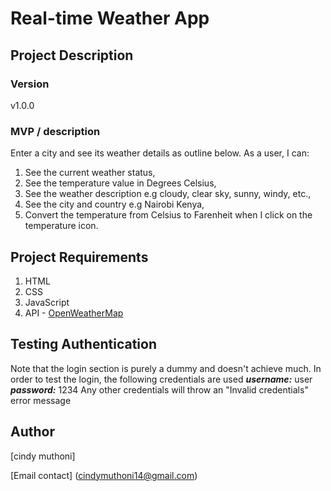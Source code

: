 # Real-time Weather App

## Project Description
### Version
v1.0.0

### MVP / description
Enter a city and see its weather details as outline below. As a user, I can:
1. See the current weather status,
2. See the temperature value in Degrees Celsius,
4. See the weather description e.g cloudy, clear sky, sunny, windy, etc.,
5. See the city and country e.g Nairobi Kenya,
6. Convert the temperature from Celsius to Farenheit when I click on the temperature icon.

## Project Requirements
1. HTML
2. CSS
3. JavaScript
4. API - [OpenWeatherMap](https://openweathermap.org/current)

## Testing Authentication
Note that the login section is purely a dummy and doesn't achieve much. In order to test the login, the following credentials are used
***username:*** user
***password:*** 1234
Any other credentials will throw an "Invalid credentials" error message



## Author
[cindy muthoni]


[Email contact] (cindymuthoni14@gmail.com)

